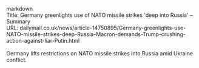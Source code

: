 markdown<br>Title: Germany greenlights use of NATO missile strikes 'deep into Russia' – Summary<br>URL: dailymail.co.uk/news/article-14750895/Germany-greenlights-use-NATO-missile-strikes-deep-Russia-Macron-demands-Trump-crushing-action-against-liar-Putin.html<br><br>Germany lifts restrictions on NATO missile strikes into Russia amid Ukraine conflict.